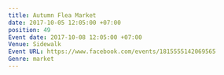 ```yaml
---
title: Autumn Flea Market
date: 2017-10-05 12:05:00 +07:00
position: 49
Event date: 2017-10-08 12:05:00 +07:00
Venue: Sidewalk
Event URL: https://www.facebook.com/events/1815555142069565
Genre: market
---
```


